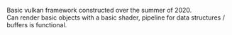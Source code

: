 Basic vulkan framework constructed over the summer of 2020.  
Can render basic objects with a basic shader, pipeline for data structures / buffers is functional.

